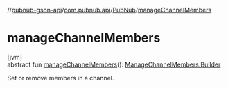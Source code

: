 //[pubnub-gson-api](../../../index.md)/[com.pubnub.api](../index.md)/[PubNub](index.md)/[manageChannelMembers](manage-channel-members.md)

# manageChannelMembers

[jvm]\
abstract fun [manageChannelMembers](manage-channel-members.md)(): [ManageChannelMembers.Builder](../../com.pubnub.api.endpoints.objects_api.members/-manage-channel-members/-builder/index.md)

Set or remove members in a channel.
